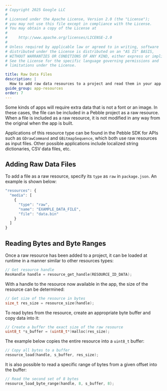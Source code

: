 ```yaml
---
# Copyright 2025 Google LLC
#
# Licensed under the Apache License, Version 2.0 (the "License");
# you may not use this file except in compliance with the License.
# You may obtain a copy of the License at
#
#     http://www.apache.org/licenses/LICENSE-2.0
#
# Unless required by applicable law or agreed to in writing, software
# distributed under the License is distributed on an "AS IS" BASIS,
# WITHOUT WARRANTIES OR CONDITIONS OF ANY KIND, either express or implied.
# See the License for the specific language governing permissions and
# limitations under the License.

title: Raw Data Files
description: |
  How to add raw data resources to a project and read them in your app.
guide_group: app-resources
order: 7
---
```


Some kinds of apps will require extra data that is not a font or an image. In
these cases, the file can be included in a Pebble project as a raw resource.
When a file is included as a raw resource, it is not modified in any way from
the original when the app is built.

Applications of this resource type can be found in the Pebble SDK for APIs
such as ``GDrawCommand`` and ``GBitmapSequence``, which both use raw resources
as input files. Other possible applications include localized string
dictionaries, CSV data files, etc.


## Adding Raw Data Files

To add a file as a raw resource, specify its `type` as `raw` in `package.json`.
An example is shown below:

```js
"resources": {
  "media": [
    {
      "type": "raw",
      "name": "EXAMPLE_DATA_FILE",
      "file": "data.bin"
    }
  ]
}
```


## Reading Bytes and Byte Ranges

Once a raw resource has been added to a project, it can be loaded at runtime in
a manner similar to other resources types:

```c
// Get resource handle
ResHandle handle = resource_get_handle(RESOURCE_ID_DATA);
```

With a handle to the resource now available in the app, the size of the resource
can be determined:

```c
// Get size of the resource in bytes
size_t res_size = resource_size(handle);
```

To read bytes from the resource, create an appropriate byte buffer and copy data
into it:

```c
// Create a buffer the exact size of the raw resource
uint8_t *s_buffer = (uint8_t*)malloc(res_size);
```

The example below copies the entire resource into a `uint8_t` buffer:

```c
// Copy all bytes to a buffer
resource_load(handle, s_buffer, res_size);
```

It is also possible to read a specific range of bytes from a given offset into
the buffer:

```c
// Read the second set of 8 bytes
resource_load_byte_range(handle, 8, s_buffer, 8);
```
